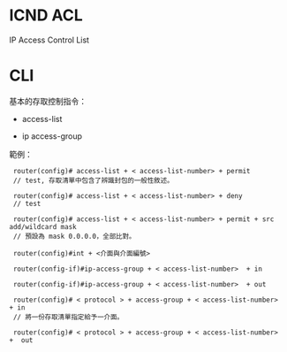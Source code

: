 # ICND ACL
IP Access Control List

# CLI

基本的存取控制指令：

* access-list 

* ip access-group


範例：

     router(config)# access-list + < access-list-number> + permit 
     // test, 存取清單中包含了辨識封包的一般性敘述。
     
     router(config)# access-list + < access-list-number> + deny
     // test
     
     router(config)# access-list + < access-list-number> + permit + src add/wildcard mask
     // 預設為 mask 0.0.0.0，全部比對。
     
     router(config)#int + <介面與介面編號>
     
     router(config-if)#ip-access-group + < access-list-number>  + in
     
     router(config-if)#ip-access-group + < access-list-number>  + out
     
     router(config)# < protocol > + access-group + < access-list-number>  + in
     // 將一份存取清單指定給予一介面。

     router(config)# < protocol > + access-group + < access-list-number>  +  out
     

